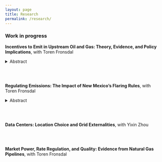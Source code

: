 ```yaml
---
layout: page
title: Research
permalink: /research/
---
```


### Work in progress
<!-- <a href="/pdfs/methane_draft_current.pdf">**Incentives to Emit in Upstream Oil and Gas: Theory, Evidence, and Policy Implications**</a>, with Toren Fronsdal -->
**Incentives to Emit in Upstream Oil and Gas: Theory, Evidence, and Policy Implications**, with Toren Fronsdal
<details>
  <summary>Abstract</summary>
  
We study how market incentives and infrastructure constraints shape methane emissions in the oil and gas sector. We develop a model in which producers choose how many wells to drill and what share of produced gas to market versus emit, and face transmission costs that endogenously depend on pipeline utilization. Leveraging novel satellite data from the Permian Basin, we provide empirical evidence that emissions respond to high-frequency price variation in the ways predicted by our model. We estimate the parameters of our model and use the results to evaluate key policy interventions. A methane tax modeled on the EPA’s proposed Waste Emissions Charge reduces emissions by at least 12 percent when there is no pipeline congestion, but its effectiveness is attenuated when pipelines are congested. Eliminating Texas’ severance tax exemption for vented and flared gas yields modest additional abatement. Although expanding gas pipeline infrastructure may slightly increase drilling, it leads to net emission reductions, particularly during periods of high congestion, and generates private and social returns that substantially exceed construction costs. Combining price-based policies with pipeline capacity investments yields emission reductions greater than the sum of their individual effects.

</details> 
<!-- <details>
  <summary>PDF summary</summary>
  <a href="/pdfs/methane_note_latest.pdf">Summary</a>
</details>  -->


<br/><br/>


**Regulating Emissions: The Impact of New Mexico’s Flaring Rules**, with Toren Fronsdal

<details>
  <summary>Abstract</summary>
  
Methane emissions from oil and gas production are a prime target for emissions mitigation efforts worldwide. However, there is limited evidence on which policies are actually effective at reducing methane emissions from this industry.  We evaluate the impact of rules adopted in New Mexico in 2021 that, among other things, impose strict limits on the flaring of natural gas. We compare flaring and methane emissions before and after the policy change to show that the policy had no discernible effect on either outcome. We rationalize this null result using a model of producer decision making from Elhai and Fronsdal (2025), showing that the policy was not accompanied by sufficient enforcement to overcome the private costs of flaring. We quantify the penalties New Mexico would have needed to levy to achieve their flaring reduction targets. We then compare the cost of hitting these targets using penalties versus with Pigouvian taxation. 

</details> 
<!-- <details>
  <summary>PDF summary</summary>
  <a href="/pdfs/methane_note_latest.pdf">Summary</a>
</details>  -->


<br/><br/>



**Data Centers: Location Choice and Grid Externalities**, with Yixin Zhou

<!--Data centers already account for over 4% of total U.S. electricity consumption (Guidi et al, 2024), and this total is forecast to increase as more facilities continue to be built. Because of both the scale and concentration of their energy demands, data centers can reshape entire electricity markets. Until now, we have not understood exactly what the consequences of this growth are for either utilities or consumers. In this project, we use a combination of event studies around data center opening dates and constructed marginal dispatch cost curves to examine how data centers impact utility prices and costs. We find that these impacts vary significantly by geography due to differences in generation fuel mix and interconnections, creating large disparities in the welfare cost of data centers across space. We build and calibrate a model of the data center location decision in order to estimate the welfare costs of different policies that impact these decisions. Policies we study include direct subsidies, grid enhancement, zoning changes, and renewable generation subsidies.-->


<br/><br/>

**Market Power, Rate Regulation, and Quality: Evidence from Natural Gas Pipelines**, with Toren Fronsdal
<br/><br/>

